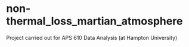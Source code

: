 # non-thermal_loss_martian_atmosphere
Project carried out for APS 610 Data Analysis (at Hampton University)
